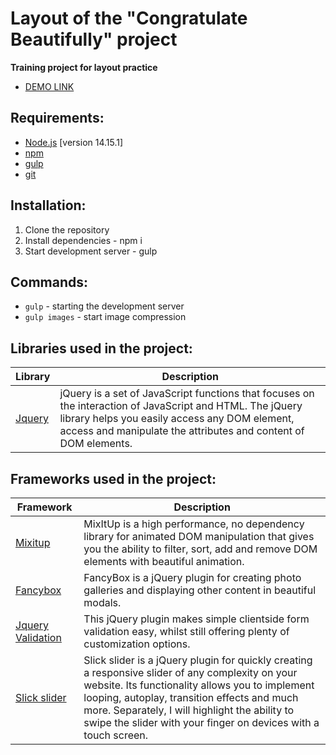 # Layout of the "Congratulate Beautifully" project

**Training project for layout practice**

- [DEMO LINK](https://ionshive.github.io/congratulate-beautifully)

## Requirements:
* [Node.js](https://nodejs.org/en/) [version 14.15.1]
* [npm](https://www.npmjs.com/)
* [gulp](https://gulpjs.com/)
* [git](https://git-scm.com/)

## Installation:
1. Clone the repository
2. Install dependencies - npm i
3. Start development server - gulp

## Commands:
* ```gulp``` - starting the development server
* ```gulp images``` - start image compression

 
## Libraries used in the project:
| Library | Description |
| ------ | ------ |
| [Jquery](https://jquery.com) | jQuery is a set of JavaScript functions that focuses on the interaction of JavaScript and HTML. The jQuery library helps you easily access any DOM element, access and manipulate the attributes and content of DOM elements. |

## Frameworks used in the project:
| Framework | Description |
| ------ | ------ |
| [Mixitup](https://www.kunkalabs.com/mixitup/) | MixItUp is a high performance, no dependency library for animated DOM manipulation that gives you the ability to filter, sort, add and remove DOM elements with beautiful animation. |
| [Fancybox](https://fancyapps.com/) |FancyBox is a jQuery plugin for creating photo galleries and displaying other content in beautiful modals. |
| [Jquery Validation](https://jqueryvalidation.org) |This jQuery plugin makes simple clientside form validation easy, whilst still offering plenty of customization options. |
| [Slick slider](https://kenwheeler.github.io/slick/) | Slick slider is a jQuery plugin for quickly creating a responsive slider of any complexity on your website. Its functionality allows you to implement looping, autoplay, transition effects and much more. Separately, I will highlight the ability to swipe the slider with your finger on devices with a touch screen. |
